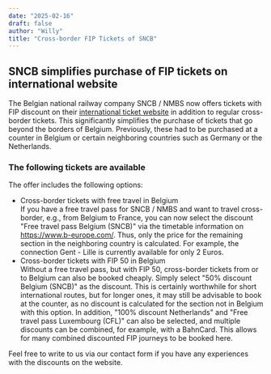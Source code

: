 ```yaml
---
date: "2025-02-16"
draft: false
author: "Willy"
title: "Cross-border FIP Tickets of SNCB"
---
```


## SNCB simplifies purchase of FIP tickets on international website

The Belgian national railway company SNCB / NMBS now offers tickets with FIP discount on their [international ticket website](https://www.b-europe.com/) in addition to regular cross-border tickets. This significantly simplifies the purchase of tickets that go beyond the borders of Belgium. Previously, these had to be purchased at a counter in Belgium or certain neighboring countries such as Germany or the Netherlands.

### The following tickets are available

The offer includes the following options:  
- Cross-border tickets with free travel in Belgium  
If you have a free travel pass for SNCB / NMBS and want to travel cross-border, e.g., from Belgium to France, you can now select the discount "Free travel pass Belgium (SNCB)" via the timetable information on https://www.b-europe.com/. Thus, only the price for the remaining section in the neighboring country is calculated. For example, the connection Gent - Lille is currently available for only 2 Euros.
- Cross-border tickets with FIP 50 in Belgium  
Without a free travel pass, but with FIP 50, cross-border tickets from or to Belgium can also be booked cheaply. Simply select "50% discount Belgium (SNCB)" as the discount. This is certainly worthwhile for short international routes, but for longer ones, it may still be advisable to book at the counter, as no discount is calculated for the section not in Belgium with this option.
In addition, "100% discount Netherlands" and "Free travel pass Luxembourg (CFL)" can also be selected, and multiple discounts can be combined, for example, with a BahnCard. This allows for many combined discounted FIP journeys to be booked here.

Feel free to write to us via our contact form if you have any experiences with the discounts on the website.

